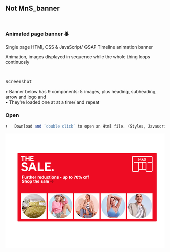 <h2>Not MnS_banner</h2> 


<br />

<h3>Animated page banner  🪲 </h3>

Single page HTMl, CSS & JavaScript/ GSAP Timeline animation banner

Animation, images displayed in sequence while the whole thing loops continuosly 

<br />

<kbd>Screenshot</kbd>

• Banner below has 9 components: 5 images, plus heading, subheading, arrow and logo and           
• They're loaded one at at a time/ and repeat


### Open

  ```js
⬇️   Download and `double click` to open an Html file. (Styles, Javascript in file)  
  ```



![banner](images/sale.png)

